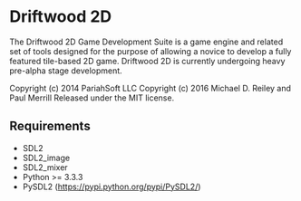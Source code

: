 Driftwood 2D
============

The Driftwood 2D Game Development Suite is a game engine and related set of tools designed for the purpose of allowing a novice to develop a fully featured tile-based 2D game. Driftwood 2D is currently undergoing heavy pre-alpha stage development.

Copyright (c) 2014 PariahSoft LLC
Copyright (c) 2016 Michael D. Reiley and Paul Merrill
Released under the MIT license.

Requirements
------------

* SDL2
* SDL2_image
* SDL2_mixer
* Python >= 3.3.3
* PySDL2 (https://pypi.python.org/pypi/PySDL2/)
